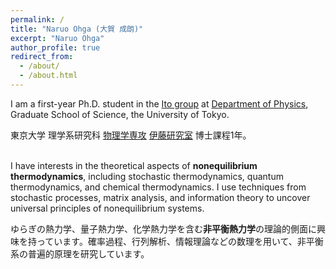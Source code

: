 ```yaml
---
permalink: /
title: "Naruo Ohga (大賀 成朗)"
excerpt: "Naruo Ohga"
author_profile: true
redirect_from: 
  - /about/
  - /about.html
---
```



I am a first-year Ph.D. student in the [Ito group](http://webpark2072.sakura.ne.jp/laben/) at [Department of Physics](https://www.phys.s.u-tokyo.ac.jp/en/), Graduate School of Science, the University of Tokyo.

東京大学 理学系研究科 [物理学専攻](https://www.phys.s.u-tokyo.ac.jp/) [伊藤研究室](http://webpark2072.sakura.ne.jp/lab/) 博士課程1年。<br><br>

I have interests in the theoretical aspects of **nonequilibrium thermodynamics**, including stochastic thermodynamics, quantum thermodynamics, and chemical thermodynamics. I use techniques from stochastic processes, matrix analysis, and information theory to uncover universal principles of nonequilibrium systems.

ゆらぎの熱力学、量子熱力学、化学熱力学を含む**非平衡熱力学**の理論的側面に興味を持っています。確率過程、行列解析、情報理論などの数理を用いて、非平衡系の普遍的原理を研究しています。


